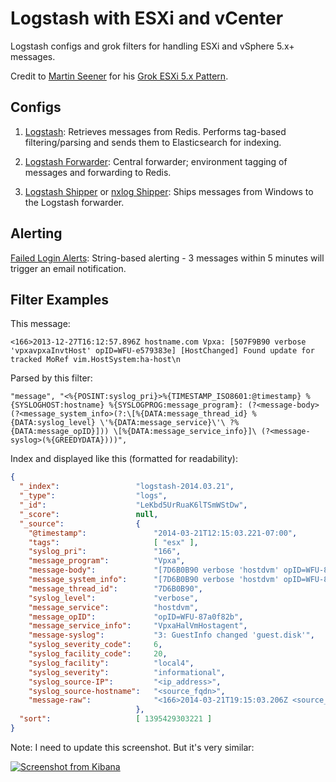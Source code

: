 Logstash with ESXi and vCenter
===============

Logstash configs and grok filters for handling ESXi and vSphere 5.x+ messages.

Credit to [Martin Seener](https://gist.github.com/martinseener) for his [Grok ESXi 5.x Pattern](https://gist.github.com/martinseener/5238576).

## Configs

1. [Logstash](https://github.com/harrytruman/logstash-vmware/blob/master/logstash.conf): Retrieves messages from Redis. Performs tag-based filtering/parsing and sends them to Elasticsearch for indexing.

2. [Logstash Forwarder](https://github.com/harrytruman/logstash-vmware/blob/master/logstash-forwarder.conf): Central forwarder; environment tagging of messages and forwarding to Redis.

3. [Logstash Shipper](https://github.com/harrytruman/logstash-vmware/blob/master/logstash-vcenter.conf) or [nxlog Shipper](https://github.com/harrytruman/logstash-vmware/blob/master/nxlog.conf): Ships messages from Windows to the Logstash forwarder.


## Alerting
[Failed Login Alerts](https://github.com/harrytruman/logstash-vmware/blob/master/alerting.md): String-based alerting - 3 messages within 5 minutes will trigger an email notification.

## Filter Examples

This message:
````
<166>2013-12-27T16:12:57.896Z hostname.com Vpxa: [507F9B90 verbose 'vpxavpxaInvtHost' opID=WFU-e579383e] [HostChanged] Found update for tracked MoRef vim.HostSystem:ha-host\n
````

Parsed by this filter:
````
"message", "<%{POSINT:syslog_pri}>%{TIMESTAMP_ISO8601:@timestamp} %{SYSLOGHOST:hostname} %{SYSLOGPROG:message_program}: (?<message-body>(?<message_system_info>(?:\[%{DATA:message_thread_id} %{DATA:syslog_level} \'%{DATA:message_service}\'\ ?%{DATA:message_opID}])) \[%{DATA:message_service_info}]\ (?<message-syslog>(%{GREEDYDATA})))",
````

Index and displayed like this (formatted for readability):
````json
{
  "_index": 				"logstash-2014.03.21",
  "_type": 					"logs",
  "_id": 					"LeKbd5UrRuaK6lTSmWStDw",
  "_score": 				null,
  "_source": 				{
    "@timestamp": 				"2014-03-21T12:15:03.221-07:00",
    "tags": 					[ "esx" ],
    "syslog_pri": 				"166",
    "message_program": 			"Vpxa",
    "message-body": 			"[7D6B0B90 verbose 'hostdvm' opID=WFU-87a0f82b] [VpxaHalVmHostagent] 3: GuestInfo changed 'guest.disk'",
    "message_system_info": 		"[7D6B0B90 verbose 'hostdvm' opID=WFU-87a0f82b]",
    "message_thread_id": 		"7D6B0B90",
    "syslog_level": 			"verbose",
    "message_service": 			"hostdvm",
    "message_opID": 			"opID=WFU-87a0f82b",
    "message_service_info": 	"VpxaHalVmHostagent",
    "message-syslog": 			"3: GuestInfo changed 'guest.disk'",
    "syslog_severity_code": 	6,
    "syslog_facility_code": 	20,
    "syslog_facility": 			"local4",
    "syslog_severity": 			"informational",
    "syslog_source-IP": 		"<ip_address>",
    "syslog_source-hostname": 	"<source_fqdn>",
    "message-raw": 				"<166>2014-03-21T19:15:03.206Z <source_fqdn> Vpxa: [7D6B0B90 verbose 'hostdvm' opID=WFU-87a0f82b] [VpxaHalVmHostagent] 3: GuestInfo changed 'guest.disk'\n"
  							},
  "sort": 					[ 1395429303221 ]
}
````
Note: I need to update this screenshot. But it's very similar:

<a href="http://imgur.com/2dA4WGI"><img src="http://i.imgur.com/2dA4WGI.png" title="Screenshot from Kibana" /></a>

